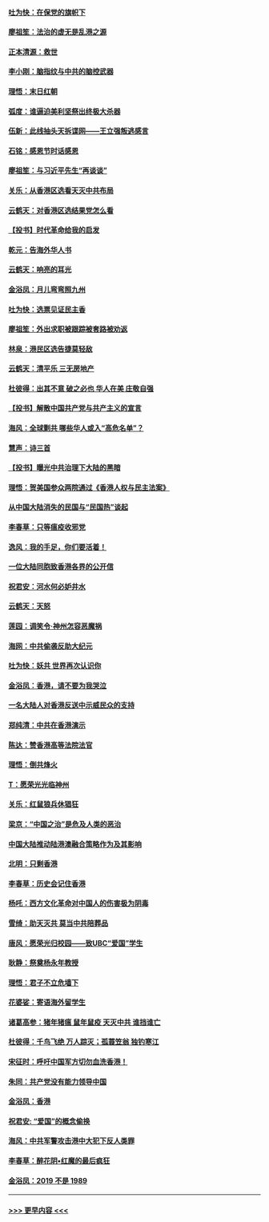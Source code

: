 #### [吐为快：在保党的旗帜下](../pages/nsc993/n11691188.md?t=12010455) 
#### [廖祖笙：法治的虚无是乱港之源](../pages/nsc993/n11690605.md?t=12010455) 
#### [正本清源：救世](../pages/nsc993/n11689134.md?t=12010455) 
#### [李小刚：脑指纹与中共的脑控武器](../pages/nsc993/n11688900.md?t=12010455) 
#### [理悟：末日红朝](../pages/nsc993/n11688829.md?t=12010455) 
#### [弧度：谁逼迫美利坚祭出终极大杀器](../pages/nsc993/n11688735.md?t=12010455) 
#### [伍新：此线抽头天拆谍网——王立强叛逃感言](../pages/nsc993/n11687981.md?t=12010455) 
#### [石铭：感恩节时话感恩](../pages/nsc993/n11687568.md?t=12010455) 
#### [廖祖笙：与习近平先生“再谈谈”](../pages/nsc993/n11687005.md?t=12010455) 
#### [关乐：从香港区选看天灭中共布局](../pages/nsc993/n11686647.md?t=12010455) 
#### [云鹤天：对香港区选结果党怎么看](../pages/nsc993/n11686216.md?t=12010455) 
#### [【投书】时代革命给我的启发](../pages/nsc993/n11684287.md?t=12010455) 
#### [乾元：告海外华人书](../pages/nsc993/n11684044.md?t=12010455) 
#### [云鹤天：响亮的耳光](../pages/nsc993/n11684254.md?t=12010455) 
#### [金浴凤：月儿弯弯照九州](../pages/nsc993/n11684231.md?t=12010455) 
#### [吐为快：选票见证民主香](../pages/nsc993/n11684206.md?t=12010455) 
#### [廖祖笙：外出求职被跟踪被套路被劝返](../pages/nsc993/n11683874.md?t=12010455) 
#### [林泉：港民区选告捷莫轻敌](../pages/nsc993/n11683930.md?t=12010455) 
#### [云鹤天：清平乐 三无房地产](../pages/nsc993/n11681521.md?t=12010455) 
#### [杜彼得：出其不意 破之必也 华人在美 庄敬自强](../pages/nsc993/n11679554.md?t=12010455) 
#### [【投书】解散中国共产党与共产主义的宣言](../pages/nsc993/n11679177.md?t=12010455) 
#### [海风：全球剿共 哪些华人或入“高危名单”？](../pages/nsc993/n11678617.md?t=12010455) 
#### [慧声：诗三首](../pages/nsc993/n11678848.md?t=12010455) 
#### [【投书】曝光中共治理下大陆的黑暗](../pages/nsc993/n11678674.md?t=12010455) 
#### [理悟：贺美国参众两院通过《香港人权与民主法案》](../pages/nsc993/n11678104.md?t=12010455) 
#### [从中国大陆消失的民国与“民国热”谈起](../pages/nsc993/n11678075.md?t=12010455) 
#### [李春草：只等瘟疫收邪党](../pages/nsc993/n11677308.md?t=12010455) 
#### [逸风：我的手足，你们要活着！](../pages/nsc993/n11676352.md?t=12010455) 
#### [一位大陆同胞致香港各界的公开信](../pages/nsc993/n11675761.md?t=12010455) 
#### [祝君安：河水何必妒井水](../pages/nsc993/n11675746.md?t=12010455) 
#### [云鹤天：天怒](../pages/nsc993/n11675718.md?t=12010455) 
#### [莲园：调笑令‧神州怎容恶魔祸](../pages/nsc993/n11675648.md?t=12010455) 
#### [海网：中共偷袭反助大纪元](../pages/nsc993/n11673515.md?t=12010455) 
#### [吐为快：妖共 世界再次认识你](../pages/nsc993/n11673506.md?t=12010455) 
#### [金浴凤：香港，请不要为我哭泣](../pages/nsc993/n11673248.md?t=12010455) 
#### [一名大陆人对香港反送中示威民众的支持](../pages/nsc993/n11672615.md?t=12010455) 
#### [郑纯清：中共在香港演示](../pages/nsc993/n11670539.md?t=12010455) 
#### [陈达：赞香港高等法院法官](../pages/nsc993/n11669542.md?t=12010455) 
#### [理悟：倒共烽火](../pages/nsc993/n11668844.md?t=12010455) 
#### [T：愿荣光光临神州](../pages/nsc993/n11668421.md?t=12010455) 
#### [关乐：红鼠狼兵休猖狂](../pages/nsc993/n11668378.md?t=12010455) 
#### [梁京：“中国之治”是危及人类的恶治](../pages/nsc993/n11668328.md?t=12010455) 
#### [中国大陆推动陆港澳融合策略作为及其影响](../pages/nsc993/n11668157.md?t=12010455) 
#### [北明：只剩香港](../pages/nsc993/n11668002.md?t=12010455) 
#### [李春草：历史会记住香港](../pages/nsc993/n11667927.md?t=12010455) 
#### [杨吒：西方文化革命对中国人的伤害极为阴毒](../pages/nsc993/n11664521.md?t=12010455) 
#### [雪绮：助天灭共 莫当中共陪葬品](../pages/nsc993/n11662650.md?t=12010455) 
#### [唐风：愿荣光归校园——致UBC“爱国”学生](../pages/nsc993/n11662194.md?t=12010455) 
#### [耿静：祭奠杨永年教授](../pages/nsc993/n11662514.md?t=12010455) 
#### [理悟：君子不立危墙下](../pages/nsc993/n11662172.md?t=12010455) 
#### [花婆娑：寄语海外留学生](../pages/nsc993/n11662121.md?t=12010455) 
#### [诸葛高参：猪年猪瘟 鼠年鼠疫 天灭中共 谁挡谁亡](../pages/nsc993/n11661980.md?t=12010455) 
#### [杜彼得：千鸟飞绝 万人踪灭；孤蓑笠翁 独钓寒江](../pages/nsc993/n11661170.md?t=12010455) 
#### [宋征时：呼吁中国军方切勿血洗香港！](../pages/nsc993/n11415318.md?t=12010455) 
#### [朱同：共产党没有能力领导中国](../pages/nsc993/n11660421.md?t=12010455) 
#### [金浴凤：香港](../pages/nsc993/n11660419.md?t=12010455) 
#### [祝君安: “爱国”的概念偷换](../pages/nsc993/n11659706.md?t=12010455) 
#### [海风：中共军警攻击港中大犯下反人类罪](../pages/nsc993/n11659632.md?t=12010455) 
#### [李春草：醉花阴•红魔的最后疯狂](../pages/nsc993/n11659287.md?t=12010455) 
#### [金浴凤：2019 不是 1989](../pages/nsc993/n11657663.md?t=12010455) 

----
#### [ >>> 更早内容 <<< ](../indexes/nsc993-earlier.md)

